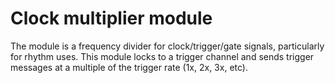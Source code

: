 # Clock multiplier module

The module is a frequency divider for clock/trigger/gate signals, particularly for rhythm uses. This module locks to a trigger channel and sends trigger messages at a multiple of the trigger rate (1x, 2x, 3x, etc).
